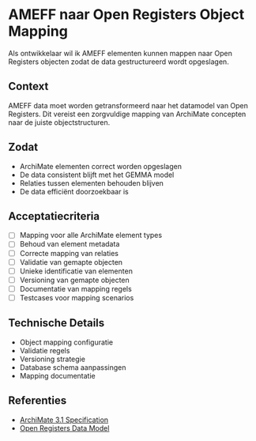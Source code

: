 # AMEFF naar Open Registers Object Mapping

Als ontwikkelaar wil ik AMEFF elementen kunnen mappen naar Open Registers objecten zodat de data gestructureerd wordt opgeslagen.

## Context
AMEFF data moet worden getransformeerd naar het datamodel van Open Registers. Dit vereist een zorgvuldige mapping van ArchiMate concepten naar de juiste objectstructuren.

## Zodat
- ArchiMate elementen correct worden opgeslagen
- De data consistent blijft met het GEMMA model
- Relaties tussen elementen behouden blijven
- De data efficiënt doorzoekbaar is

## Acceptatiecriteria
- [ ] Mapping voor alle ArchiMate element types
- [ ] Behoud van element metadata
- [ ] Correcte mapping van relaties
- [ ] Validatie van gemapte objecten
- [ ] Unieke identificatie van elementen
- [ ] Versioning van gemapte objecten
- [ ] Documentatie van mapping regels
- [ ] Testcases voor mapping scenarios

## Technische Details
- Object mapping configuratie
- Validatie regels
- Versioning strategie
- Database schema aanpassingen
- Mapping documentatie

## Referenties
- [ArchiMate 3.1 Specification](https://pubs.opengroup.org/architecture/archimate3-doc/)
- [Open Registers Data Model](docs/technical-architecture.md) 